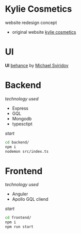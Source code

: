 # Kylie Cosmetics
website redesign concept 
* original website [kylie cosmetics](https://kyliecosmetics.com/en-us) 
# UI
**UI** [behance](https://www.behance.net/gallery/133602401/Kylie-Cosmetics-website-redesign-concept?tracking_source=search_projects%7CKylie%20Cosmetics) by [Michael Sviridov](https://www.behance.net/decayfeelib7a1)

# Backend

*technology used*
* Express
* GQL
* Mongodb
* typesctipt

*start*
```bash
cd backend/
npm i 
nodemon src/index.ts
```
# Frontend

*technology used*
* Anguler
* Apollo GQL cliend

*start*
```bash
cd frontend/
npm i
npm run start
```